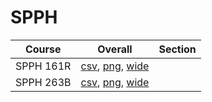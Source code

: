 # SPPH

| Course | Overall | Section |
| ------ | ------- | ------- |
| SPPH 161R | [csv](https://github.com/UCSD-Historical-Enrollment-Data/2024Spring/blob/main/overall/SPPH%20161R.csv), [png](https://raw.githubusercontent.com/UCSD-Historical-Enrollment-Data/2024Spring/main/plot_overall/SPPH%20161R.png), [wide](https://raw.githubusercontent.com/UCSD-Historical-Enrollment-Data/2024Spring/main/plot_overall_wide/SPPH%20161R.png) |  |
| SPPH 263B | [csv](https://github.com/UCSD-Historical-Enrollment-Data/2024Spring/blob/main/overall/SPPH%20263B.csv), [png](https://raw.githubusercontent.com/UCSD-Historical-Enrollment-Data/2024Spring/main/plot_overall/SPPH%20263B.png), [wide](https://raw.githubusercontent.com/UCSD-Historical-Enrollment-Data/2024Spring/main/plot_overall_wide/SPPH%20263B.png) |  |
